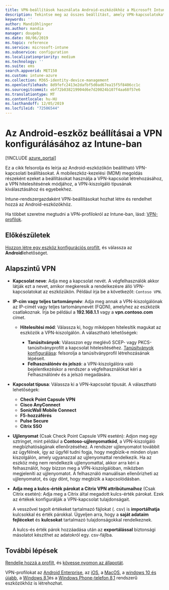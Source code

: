 ```yaml
---
title: VPN-beállítások használata Android-eszközökhöz a Microsoft Intune-Azure-ban | Microsoft Docs
description: Tekintse meg az összes beállítást, amely VPN-kapcsolatokat hoz létre az Android-eszközökön a Microsoft Intuneban. Adja meg a VPN-kiszolgáló kapcsolati nevét, IP-címét vagy teljes tartománynevét, válassza ki a felhasználók hitelesítésének módját, és válassza a Citrix, a SonicWall, a Point kapszula és a Pulse Secure kapcsolati típusok lehetőséget.
keywords: ''
author: MandiOhlinger
ms.author: mandia
manager: dougeby
ms.date: 08/06/2019
ms.topic: reference
ms.service: microsoft-intune
ms.subservice: configuration
ms.localizationpriority: medium
ms.technology: ''
ms.suite: ems
search.appverid: MET150
ms.custom: intune-azure
ms.collection: M365-identity-device-management
ms.openlocfilehash: 8d9fefc2413e2dafbf5d0ad67ea15f5f8406cc1c
ms.sourcegitcommit: ebf72b038219904d6e7d20024b107f4aa68f57e6
ms.translationtype: MT
ms.contentlocale: hu-HU
ms.lasthandoff: 12/05/2019
ms.locfileid: "72506544"
---
```

# <a name="android-device-settings-to-configure-vpn-in-intune"></a>Az Android-eszköz beállításai a VPN konfigurálásához az Intune-ban

[!INCLUDE [azure_portal](../includes/azure_portal.md)]

Ez a cikk felsorolja és leírja az Android-eszközökön beállítható VPN-kapcsolati beállításokat. A mobileszköz-kezelési (MDM) megoldás részeként ezeket a beállításokat használja a VPN-kapcsolat létrehozásához, a VPN hitelesítésének módjához, a VPN-kiszolgáló típusának kiválasztásához és egyebekhez.

Intune-rendszergazdaként VPN-beállításokat hozhat létre és rendelhet hozzá az Android-eszközökhöz. 

Ha többet szeretne megtudni a VPN-profilokról az Intune-ban, lásd: [VPN-profilok](vpn-settings-configure.md).

## <a name="before-you-begin"></a>Előkészületek

[Hozzon létre egy eszköz konfigurációs profilt](vpn-settings-configure.md#create-a-device-profile), és válassza az **Android**lehetőséget.

## <a name="base-vpn"></a>Alapszintű VPN

- **Kapcsolat neve**: Adja meg a kapcsolat nevét. A végfelhasználók akkor látják ezt a nevet, amikor megkeresik a rendelkezésre álló VPN-kapcsolatokat az eszközükön. Például írja be a következőt: `Contoso VPN`.
- **IP-cím vagy teljes tartománynév**: Adja meg annak a VPN-kiszolgálónak az IP-címét vagy teljes tartománynevét (FQDN), amelyhez az eszközök csatlakoznak. Írja be például a **192.168.1.1** vagy a **vpn.contoso.com** címet.

  - **Hitelesítési mód**: Válassza ki, hogy miképpen hitelesítik magukat az eszközök a VPN-kiszolgálón. A választható lehetőségek:

    - **Tanúsítványok**: Válasszon egy meglévő SCEP- vagy PKCS-tanúsítványprofilt a kapcsolat hitelesítéséhez. [Tanúsítványok konfigurálása](../protect/certificates-configure.md): felsorolja a tanúsítványprofil létrehozásának lépéseit.
    - **Felhasználónév és jelszó**: a VPN-kiszolgálóra való bejelentkezéskor a rendszer a végfelhasználókat kéri a Felhasználónév és a jelszó megadására.

- **Kapcsolat típusa**: Válassza ki a VPN-kapcsolat típusát. A választható lehetőségek:

  - **Check Point Capsule VPN**
  - **Cisco AnyConnect**
  - **SonicWall Mobile Connect**
  - **F5-hozzáférés**
  - **Pulse Secure**
  - **Citrix SSO**

- **Ujjlenyomat** (Csak Check Point Capsule VPN esetén): Adjon meg egy sztringet, mint például a **Contoso-ujjlenyomatkód**, a VPN-kiszolgáló megbízhatóságának ellenőrzéséhez. A rendszer ujjlenyomatot továbbít az ügyfélnek, így az ügyfél tudni fogja, hogy megbízik-e minden olyan kiszolgálón, amely ugyanazzal az ujjlenyomattal rendelkezik. Ha az eszköz még nem rendelkezik ujjlenyomattal, akkor arra kéri a felhasználót, hogy bízzon meg a VPN-kiszolgálóban, miközben megjeleníti az ujjlenyomatot. A felhasználó manuálisan ellenőrizheti az ujjlenyomatot, és úgy dönt, hogy megbízik a kapcsolódásban.
- **Adja meg a kulcs-érték párokat a Citrix VPN attribútumaihoz** (Csak Citrix esetén): Adja meg a Citrix által megadott kulcs-érték párokat. Ezek az értékek konfigurálják a VPN-kapcsolat tulajdonságait. 

  A vesszővel tagolt értékeket tartalmazó fájlokat (. csv) is **importálhatja** kulcsokkal és érték párokkal. Ügyeljen arra, hogy a **saját adataim fejléceket** és **kulcsokat** tartalmazó tulajdonságokkal rendelkeznek.

  A kulcs-és érték párok hozzáadása után az **exportálással** biztonsági másolatot készíthet az adatokról egy. csv-fájlba.

## <a name="next-steps"></a>További lépések

[Rendelje hozzá a profilt](device-profile-assign.md), és [kövesse nyomon az állapotát](device-profile-monitor.md).

VPN-profilokat az [Android Enterprise](vpn-settings-android-enterprise.md), az [iOS](vpn-settings-ios.md), a [MacOS](vpn-settings-macos.md), a [windows 10 és újabb](vpn-settings-windows-10.md), a [Windows 8,1](vpn-settings-windows-8-1.md)és a [Windows Phone-telefon 8,1](vpn-settings-windows-phone-8-1.md) rendszerű eszközökhöz is létrehozhat.

